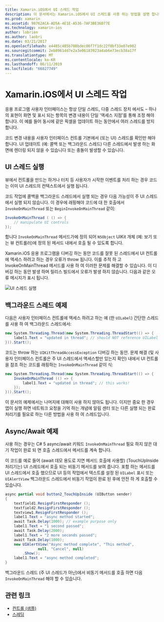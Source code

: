 ```yaml
---
title: Xamarin.iOS에서 UI 스레드 작업
description: 이 문서에서는 Xamarin.iOS에서 UI 스레드를 사용 하는 방법을 설명 합니다. UI 스레드 실행에 설명, 백그라운드 스레드 예제를 제공 하 고 async/await를 검사 합니다.
ms.prod: xamarin
ms.assetid: 98762ACA-AD5A-4E1E-A536-7AF3BE36D77E
ms.technology: xamarin-ios
author: lobrien
ms.author: laobri
ms.date: 03/21/2017
ms.openlocfilehash: e4485c485b708bdec06f7f1dc22f0bf33e07e982
ms.sourcegitcommit: 2eb8961dd7e2a3e06183923adab6e73ecb38a17f
ms.translationtype: MT
ms.contentlocale: ko-KR
ms.lasthandoff: 06/11/2019
ms.locfileid: "66827749"
---
```

# <a name="working-with-the-ui-thread-in-xamarinios"></a>Xamarin.iOS에서 UI 스레드 작업

응용 프로그램 사용자 인터페이스는 항상 단일 스레드, 다중 스레드 장치 에서도 – 하나의 표현이 화면 및 표시 되는 항목의 변경 내용이 단일 '액세스 지점'를 통해 조정 해야 합니다. 이 예를 들어 동시에 같은 픽셀을 업데이트 하는 동안에서 여러 스레드를 방지 합니다.

코드 변경 내용을 사용자 인터페이스 컨트롤 기본에서 (또는 UI) 스레드를 확인만 해야 합니다. UI 업데이트 (예: 콜백 또는 백그라운드 스레드) 다른 스레드에서 발생 하는 화면에 렌더링 되지 않을 수 있습니다 또는 충돌이 발생할 수 있습니다.

## <a name="ui-thread-execution"></a>UI 스레드 실행

뷰에서 컨트롤을 만드는 하거나 터치 등 사용자가 시작한 이벤트를 처리 하는 경우 코드는 이미 UI 스레드의 컨텍스트에서 실행 됩니다.

코드 작업에 콜백을 백그라운드 스레드에서 실행 되는 경우 다음 가능성이 주 UI 스레드에서 실행 되지 않습니다. 이 경우에 래핑해야 코드에 대 한 호출에서 `InvokeOnMainThread` 또는 `BeginInvokeOnMainThread` 같이:

```csharp
InvokeOnMainThread ( () => {
    // manipulate UI controls
});
```

합니다 `InvokeOnMainThread` 메서드가에 정의 되어 `NSObject` UIKit 개체 (예: 보기 또는 뷰 컨트롤러)에 정의 된 메서드 내에서 호출 될 수 있도록 합니다.

Xamarin.iOS 응용 프로그램을 디버깅 하는 동안 코드를 잘못 된 스레드에서 UI 컨트롤에 액세스 하려고 하는 경우 오류가 throw 됩니다. 이를 추적 하 고 InvokeOnMainThread 메서드를 사용 하 여 이러한 문제를 해결할 수 있습니다. 이 디버깅 하는 동안 발생 하며 릴리스 빌드에서 오류가 발생 하지 않습니다. 다음과 같은 오류 메시지가 표시 됩니다.

 ![](ui-thread-images/image10.png "UI 스레드 실행")

 <a name="Background_Thread_Example" />


## <a name="background-thread-example"></a>백그라운드 스레드 예제

다음은 사용자 인터페이스 컨트롤에 액세스 하려고 하는 예 (한 `UILabel`) 간단한 스레드를 사용 하 여 백그라운드 스레드에서:

```csharp
new System.Threading.Thread(new System.Threading.ThreadStart(() => {
    label1.Text = "updated in thread"; // should NOT reference UILabel on background thread!
})).Start();
```

코드는 throw 하는 `UIKitThreadAccessException` 디버깅 하는 동안. 문제 해결 (및 사용자 인터페이스 컨트롤은 주 UI 스레드에서 액세스할만 있는지 확인) 내에서 UI 컨트롤을 참조 하는 코드를 래핑하는 `InvokeOnMainThread` 같이 식:

```csharp
new System.Threading.Thread(new System.Threading.ThreadStart(() => {
    InvokeOnMainThread (() => {
        label1.Text = "updated in thread"; // this works!
    });
})).Start();
```

이 문서의 예제에서는 나머지에 대해이 사용 하지 않아도 됩니다. 이지만 중요 한 경우 앱이 실행 하면 네트워크 요청을 기억 하는 개념에 알림 센터 또는 다른 실행 되는 완료 처리기를 필요로 하는 다른 방법을 사용 하 여 스레드입니다.

 <a name="Async_Await_Example" />


## <a name="asyncawait-example"></a>Async/Await 예제

사용 하는 경우는 C# 5 async/await 키워드 `InvokeOnMainThread` 필요 하지 않은 대기 작업이 완료 되 면 호출 스레드에서 메서드를 계속 합니다.

이 코드를 예로 들어 (await 데모 용도로 지연 메서드 호출에 사용할) (TouchUpInside 처리기는) UI 스레드에서 호출 되는 비동기 메서드를 보여 줍니다. 포함 하는 메서드를 UI 스레드에서 호출 했으므로 UI 등의 작업에서 텍스트를 설정 된 `UILabel` 표시 또는 `UIAlertView` 백그라운드 스레드에서 비동기 작업이 완료 된 후에 안전 하 게 호출할 수 있습니다.

```csharp
async partial void button2_TouchUpInside (UIButton sender)
{
    textfield1.ResignFirstResponder ();
    textfield2.ResignFirstResponder ();
    textview1.ResignFirstResponder ();
    label1.Text = "async method started";
    await Task.Delay(1000); // example purpose only
    label1.Text = "1 second passed";
    await Task.Delay(2000);
    label1.Text = "2 more seconds passed";
    await Task.Delay(1000);
    new UIAlertView("Async method complete", "This method", 
               null, "Cancel", null)
        .Show();
    label1.Text = "async method completed";
}
```

백그라운드 스레드 (주 UI 스레드가 아닌)에서 비동기 메서드를 호출 하면 다음 `InvokeOnMainThread` 해야 할 수 있습니다.


## <a name="related-links"></a>관련 링크

- [컨트롤 (샘플)](https://developer.xamarin.com/samples/monotouch/Controls/)
- [스레딩](~/ios/app-fundamentals/threading.md)
